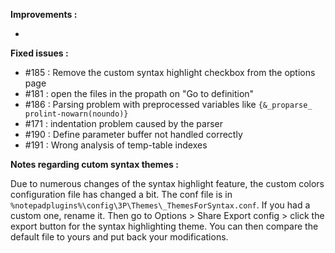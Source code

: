 **Improvements :**

- 

**Fixed issues :**

- #185 : Remove the custom syntax highlight checkbox from the options page
- #181 : open the files in the propath on "Go to definition"
- #186 : Parsing problem with preprocessed variables like `{&_proparse_ prolint-nowarn(noundo)}`
- #171 : indentation problem caused by the parser
- #190 : Define parameter buffer not handled correctly
- #191 : Wrong analysis of temp-table indexes

**Notes regarding cutom syntax themes :**

Due to numerous changes of the syntax highlight feature, the custom colors configuration file has changed a bit. The conf file is in `%notepadplugins%\config\3P\Themes\_ThemesForSyntax.conf`. If you had a custom one, rename it. Then go to Options > Share Export config > click the export button for the syntax highlighting theme. You can then compare the default file to yours and put back your modifications.